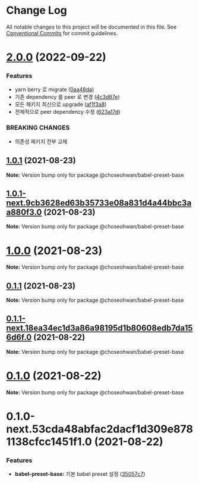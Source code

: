 # Change Log

All notable changes to this project will be documented in this file.
See [Conventional Commits](https://conventionalcommits.org) for commit guidelines.

# [2.0.0](https://github.com/ChoSeoHwan/library/compare/@choseohwan/babel-preset-base@1.0.1...@choseohwan/babel-preset-base@2.0.0) (2022-09-22)


### Features

* yarn berry 로 migrate ([0aa48da](https://github.com/ChoSeoHwan/library/commit/0aa48da43affaffc7e4be0bec669bd1882c23dea))
* 기존 dependency 를 peer 로 변경 ([4c3d87e](https://github.com/ChoSeoHwan/library/commit/4c3d87e0379ac0ea4492b1db911a7b2783ada473))
* 모든 패키지 최신으로 upgrade ([af1f3a8](https://github.com/ChoSeoHwan/library/commit/af1f3a8e78d0aacf03e31bb67c8642b613c1ca13))
* 전체적으로 peer dependency 수정 ([623a17d](https://github.com/ChoSeoHwan/library/commit/623a17da457ab921480cb7a4e53ae94c00870943))


### BREAKING CHANGES

* 의존성 패키지 전부 교체





## [1.0.1](https://github.com/ChoSeoHwan/library/compare/@choseohwan/babel-preset-base@1.0.1-next.9cb3628ed63b35733e08a831d4a44bbc3aa880f3.0...@choseohwan/babel-preset-base@1.0.1) (2021-08-23)

**Note:** Version bump only for package @choseohwan/babel-preset-base





## [1.0.1-next.9cb3628ed63b35733e08a831d4a44bbc3aa880f3.0](https://github.com/ChoSeoHwan/library/compare/@choseohwan/babel-preset-base@1.0.0...@choseohwan/babel-preset-base@1.0.1-next.9cb3628ed63b35733e08a831d4a44bbc3aa880f3.0) (2021-08-23)

**Note:** Version bump only for package @choseohwan/babel-preset-base





# [1.0.0](https://github.com/ChoSeoHwan/library/compare/@choseohwan/babel-preset-base@0.1.1...@choseohwan/babel-preset-base@1.0.0) (2021-08-23)

**Note:** Version bump only for package @choseohwan/babel-preset-base





## [0.1.1](https://github.com/ChoSeoHwan/library/compare/@choseohwan/babel-preset-base@0.1.1-next.18ea34ec1d3a86a98195d1b80608edb7da156d6f.0...@choseohwan/babel-preset-base@0.1.1) (2021-08-23)

**Note:** Version bump only for package @choseohwan/babel-preset-base





## [0.1.1-next.18ea34ec1d3a86a98195d1b80608edb7da156d6f.0](https://github.com/ChoSeoHwan/library/compare/@choseohwan/babel-preset-base@0.1.0...@choseohwan/babel-preset-base@0.1.1-next.18ea34ec1d3a86a98195d1b80608edb7da156d6f.0) (2021-08-22)

**Note:** Version bump only for package @choseohwan/babel-preset-base





# [0.1.0](https://github.com/ChoSeoHwan/library/compare/@choseohwan/babel-preset-base@0.1.0-next.53cda48abfac2dacf1d309e8781138cfcc1451f1.0...@choseohwan/babel-preset-base@0.1.0) (2021-08-22)

**Note:** Version bump only for package @choseohwan/babel-preset-base





# 0.1.0-next.53cda48abfac2dacf1d309e8781138cfcc1451f1.0 (2021-08-22)


### Features

* **babel-preset-base:** 기본 babel preset 설정 ([35057c7](https://github.com/ChoSeoHwan/library/commit/35057c75c4b3f7f549b07e5c5157c8a4d8b2eb26))
